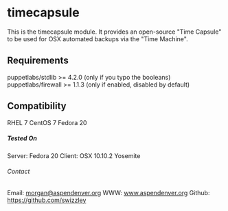 # timecapsule #

This is the timecapsule module. It provides an open-source "Time Capsule" to be used for OSX automated backups via the "Time Machine".

## Requirements ##

puppetlabs/stdlib >= 4.2.0 (only if you typo the booleans)
puppetlabs/firewall >= 1.1.3 (only if enabled, disabled by default)

## Compatibility ##

RHEL 7
CentOS 7
Fedora 20

##### Tested On #####

Server: Fedora 20 
Client: OSX 10.10.2 Yosemite

###### Contact ######

Email:  morgan@aspendenver.org
WWW:    www.aspendenver.org
Github: https://github.com/swizzley